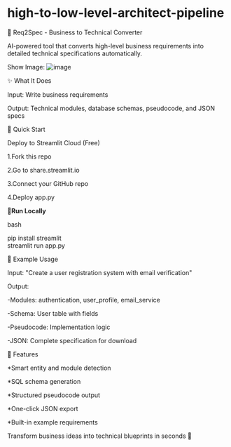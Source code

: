 # high-to-low-level-architect-pipeline
🔧 Req2Spec - Business to Technical Converter  

AI-powered tool that converts high-level business requirements into detailed technical specifications automatically.  


Show Image:
![image](https://github.com/user-attachments/assets/e95fb815-dd09-4ae4-979a-c53167974e52)

✨ What It Does   

Input: Write business requirements  

Output: Technical modules, database schemas, pseudocode, and JSON specs  

🚀 Quick Start  

Deploy to Streamlit Cloud (Free)  

1.Fork this repo  

2.Go to share.streamlit.io  

3.Connect your GitHub repo  

4.Deploy app.py


🚀**Run Locally**  

bash  

pip install streamlit  
streamlit run app.py  


📝 Example Usage  

Input:
"Create a user registration system with email verification"

  
Output:  

-Modules: authentication, user_profile, email_service  

-Schema: User table with fields  

-Pseudocode: Implementation logic  

-JSON: Complete specification for download  




🎯 Features  

*Smart entity and module detection

*SQL schema generation  

*Structured pseudocode output  

*One-click JSON export  

*Built-in example requirements  





  
  
Transform business ideas into technical blueprints in seconds 🚀



